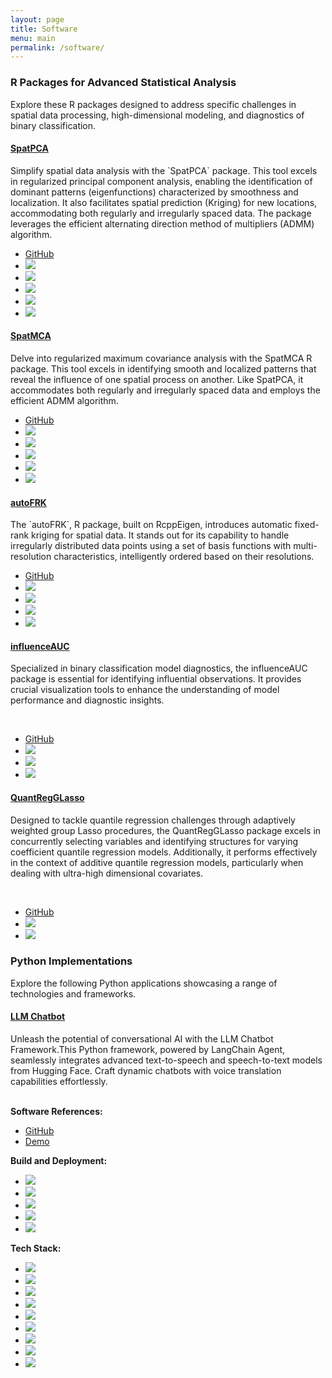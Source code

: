 ```yaml
---
layout: page
title: Software
menu: main
permalink: /software/
---
```

<h3>R Packages for Advanced Statistical Analysis</h3>

<p>Explore these R packages designed to address specific challenges in spatial data processing, high-dimensional
    modeling, and diagnostics of binary classification.</p>


<div class="list-group">
    <div class="list-group-item">
        <h4 class="list-group-item-heading"><a href="https://egpivo.github.io/SpatPCA/">SpatPCA</a></h4>
        <p class="list-group-item-text"> Simplify spatial data analysis with the `SpatPCA` package. This tool excels
            in regularized principal component analysis, enabling the identification of dominant patterns
            (eigenfunctions) characterized by smoothness and localization. It also facilitates spatial prediction
            (Kriging) for new locations, accommodating both regularly and irregularly spaced data. The package
            leverages the efficient alternating direction method of multipliers (ADMM) algorithm.
        </p>
        <ul class="list-inline">
            <li><i class="fab fa-github fa-lg"></i> <a href="https://github.com/egpivo/SpatPCA">GitHub</a></li>
            <li><a href="https://cran.rstudio.com/web/packages/SpatPCA"><img
                    src="http://www.r-pkg.org/badges/version/SpatPCA"/></a></li>
            <li><a href="https://cran.rstudio.com/web/packages/SpatPCA"><img
                    src="http://cranlogs.r-pkg.org/badges/SpatPCA"/></a></li>
            <li><a href="https://cran.rstudio.com/web/packages/SpatPCA"><img
                    src="https://cranlogs.r-pkg.org/badges/grand-total/SpatPCA"/></a></li>
            <li><a href="https://codecov.io/github/egpivo/SpatpCA?branch=master"><img
                    src="https://img.shields.io/codecov/c/github/egpivo/SpatPCA/master.svg"/></a></li>
            <li><a href="https://doi.org/10.1080/10618600.2016.1157483"><img
                    src="https://img.shields.io/badge/JCGS-10.18637%2F10618600.2016.1157483-brightgreen"/></a></li>
        </ul>
    </div>
    <div class="list-group-item">
        <h4 class="list-group-item-heading"><a href="https://egpivo.github.io/SpatMCA/">SpatMCA</a></h4>
        <p class="list-group-item-text"> Delve into regularized maximum covariance analysis with the SpatMCA R
            package. This tool excels in identifying smooth and localized patterns that reveal the influence of
            one spatial process on another. Like SpatPCA, it accommodates both regularly and irregularly spaced
            data and employs the efficient ADMM algorithm.
        </p>
        <ul class="list-inline">
            <li><i class="fab fa-github fa-lg"></i> <a href="https://github.com/egpivo/SpatMCA">GitHub</a></li>
            <li><a href="https://cran.rstudio.com/web/packages/SpatMCA"><img
                    src="http://www.r-pkg.org/badges/version/SpatMCA"/></a></li>
            <li><a href="https://cran.rstudio.com/web/packages/SpatMCA"><img
                    src="http://cranlogs.r-pkg.org/badges/SpatMCA"/></a></li>
            <li><a href="https://cran.rstudio.com/web/packages/SpatMCA"><img
                    src="https://cranlogs.r-pkg.org/badges/grand-total/SpatMCA"/></a></li>
            <li><a href="https://codecov.io/github/egpivo/SpatMCA?branch=master"><img
                    src="https://img.shields.io/codecov/c/github/egpivo/SpatMCA/master.svg"/></a></li>
            <li><a href="https://doi.org/10.1002/env.2481"><img
                    src="https://img.shields.io/badge/Environmetrics-10.1002%2Fenv.2481-brightgreen"/></a></li>
        </ul>
    </div>
    <div class="list-group-item">
        <h4 class="list-group-item-heading"><a href="https://egpivo.github.io/autoFRK/">autoFRK</a></h4>
        <p class="list-group-item-text"> The `autoFRK`, R package, built on RcppEigen, introduces automatic
            fixed-rank
            kriging for spatial data. It stands out for its capability to handle irregularly distributed data
            points
            using a set of basis functions with multi-resolution characteristics, intelligently ordered based on
            their
            resolutions.
        </p>
        <ul class="list-inline">
            <li><i class="fab fa-github fa-lg"></i> <a href="https://github.com/egpivo/autoFRK">GitHub</a></li>
            <li><a href="https://cran.rstudio.com/web/packages/autoFRK"><img
                    src="http://www.r-pkg.org/badges/version/autoFRK"/></a></li>
            <li><a href="https://cran.rstudio.com/web/packages/autoFRK"><img
                    src="http://cranlogs.r-pkg.org/badges/autoFRK"/></a></li>
            <li><a href="https://cran.rstudio.com/web/packages/autoFRK"><img
                    src="https://cranlogs.r-pkg.org/badges/grand-total/autoFRK"/></a></li>
            <li><a href="https://codecov.io/github/egpivo/autoFRK?branch=master"><img
                    src="https://img.shields.io/codecov/c/github/egpivo/autoFRK/master.svg"/></a></li>
        </ul>
    </div>
    <div class="list-group-item">
        <h4 class="list-group-item-heading"><a href="https://boshiangke.github.io/InfluenceAUC/">influenceAUC</a></h4>
        <p class="list-group-item-text"> Specialized in binary classification model diagnostics, the
            influenceAUC package is essential for identifying influential observations. It provides crucial
            visualization tools to enhance the understanding of model performance and diagnostic insights.
        </p>
        <br/>
        <ul class="list-inline">
            <li><i class="fab fa-github fa-lg"></i> <a href="https://github.com/BoShiangKe/influenceAUC">GitHub</a>
            </li>
            <li><a href="https://cran.rstudio.com/web/packages/influenceAUC"><img
                    src="http://www.r-pkg.org/badges/version/influenceAUC"/></a></li>
            <li><a href="https://cran.rstudio.com/web/packages/influenceAUC"><img
                    src="http://cranlogs.r-pkg.org/badges/influenceAUC"/></a></li>
            <li><a href="https://cran.rstudio.com/web/packages/influenceAUC"><img
                    src="https://cranlogs.r-pkg.org/badges/grand-total/influenceAUC"/></a></li>
        </ul>
    </div>
    <div class="list-group-item">
        <h4 class="list-group-item-heading"><a href="https://egpivo.github.io/QuantRegGLasso/">QuantRegGLasso</a></h4>
        <p class="list-group-item-text">
            Designed to tackle quantile regression challenges through adaptively weighted group Lasso procedures, the
            QuantRegGLasso package excels in concurrently selecting variables and identifying structures for varying
            coefficient quantile regression models. Additionally, it performs effectively in the context of additive
            quantile regression models, particularly when dealing with ultra-high dimensional covariates.
        </p>
        <br/>
        <ul class="list-inline">
            <li><i class="fab fa-github fa-lg"></i> <a href="https://github.com/egpivo/QuantRegGLasso">GitHub</a>
            </li>
            <li><a href="https://github.com/egpivo/QuantRegGLasso/actions"><img
                    src="https://github.com/egpivo/QuantRegGLasso/workflows/R-CMD-check/badge.svg"/></a></li>
            <li><a href="https://app.codecov.io/github/egpivo/QuantRegGLasso?branch=master"><img
                    src="https://img.shields.io/codecov/c/github/egpivo/QuantRegGLasso/master.svg"/></a></li>
        </ul>
    </div>
</div>


<h3>Python Implementations</h3>
<p>Explore the following Python applications showcasing a range of technologies and frameworks.</p>


<div class="list-group">
    <div class="list-group-item">
        <h4 class="list-group-item-heading"><a href="https://egpivo.com/chatbot">LLM Chatbot</a></h4>
        <p class="list-group-item-text">
            Unleash the potential of conversational AI with the LLM Chatbot Framework.This Python framework, powered by LangChain Agent, seamlessly integrates advanced text-to-speech and speech-to-text models from Hugging Face. Craft dynamic chatbots with voice translation capabilities effortlessly.
        </p>
        <br>
        <div class="software-ref">
            <strong>Software References:</strong>
            <ul class="list-inline">
                <li><i class="fab fa-github fa-lg"></i> <a href="https://github.com/egpivo/chatbot">GitHub</a></li>
                <li><i class="fas fa-eye fa-lg"></i> <a href="https://egpivo.com/chatbot/">Demo</a></li>
            </ul>
        </div>
        <div class="build-deployment">
            <strong>Build and Deployment:</strong>
            <ul class="list-inline">
                <li><a href="https://github.com/egpivo/chatbot/actions"><img
                        src="https://github.com/egpivo/chatbot/workflows/CI/badge.svg"/></a></li>
                <li><a href="https://codecov.io/gh/egpivo/chatbot"><img
                        src="https://codecov.io/gh/egpivo/chatbot/branch/main/graph/badge.svg"/></a></li>
                <li><a href="https://hub.docker.com/r/egpivo/chatbot/tags"><img
                        src="https://img.shields.io/docker/pulls/egpivo/chatbot"/></a></li>
                <li><a href="https://hub.docker.com/r/egpivo/chatbot/tags"><img
                        src="https://img.shields.io/docker/image-size/egpivo/chatbot"/></a></li>
                <li><a href="https://hub.docker.com/r/egpivo/chatbot/tags"><img
                        src="https://img.shields.io/docker/v/egpivo/chatbot/latest"/></a></li>
            </ul>
        </div>
        <div class="tech-stack">
            <strong>Tech Stack:</strong>
            <ul class="list-inline">
                <li><a href="#"><img src="https://img.shields.io/badge/openai-black?style=flat-square&logo=openai"/></a>
                </li>
                <li><a href="#"><img
                        src="https://img.shields.io/badge/Hugging_Face-black?style=flat-square&logo=hugging%20face"/></a>
                </li>
                <li><a href="#"><img
                        src="https://img.shields.io/badge/LangChain-007ACC?style=flat-square&logo=langchain&logoColor=black"/></a>
                </li>
                <li><a href="#"><img
                        src="https://img.shields.io/badge/PyTorch-black?style=flat-square&logo=pytorch"/></a></li>
                <li><a href="#"><img
                        src="https://img.shields.io/badge/fastapi-black?style=flat-square&logo=fastapi"/></a></li>
                <li><a href="#"><img
                        src="https://img.shields.io/badge/bentoml-black?style=flat-square&logo=bentoml"/></a></li>
                <li><a href="#"><img
                        src="https://img.shields.io/badge/Gradio-4A4A4A?style=flat-square&logo=gradio&logoColor=black"/></a>
                </li>
                <li><a href="#"><img src="https://img.shields.io/badge/docker-black?style=flat-square&logo=docker"/></a>
                </li>
                <li><a href="#"><img
                        src="https://img.shields.io/badge/AlibabaCloud-orange?logo=alibaba-cloud&color=black"/></a></li>
            </ul>
        </div>
    </div>
</div>
